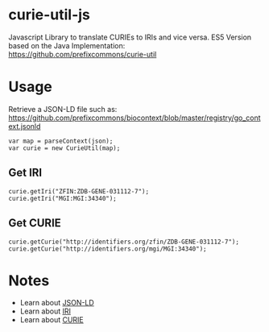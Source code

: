 # curie-util-js
Javascript Library to translate CURIEs to IRIs and vice versa. 
ES5 Version based on the Java Implementation: https://github.com/prefixcommons/curie-util


# Usage
Retrieve a JSON-LD file such as: https://github.com/prefixcommons/biocontext/blob/master/registry/go_context.jsonld

```
var map = parseContext(json);
var curie = new CurieUtil(map);
```


## Get IRI
```
curie.getIri("ZFIN:ZDB-GENE-031112-7");
curie.getIri("MGI:MGI:34340");
```

## Get CURIE
```
curie.getCurie("http://identifiers.org/zfin/ZDB-GENE-031112-7");
curie.getCurie("http://identifiers.org/mgi/MGI:34340");
```

# Notes
* Learn about [JSON-LD](https://www.google.com/url?sa=t&rct=j&q=&esrc=s&source=web&cd=4&cad=rja&uact=8&ved=2ahUKEwjOtNqao7ncAhX3IjQIHXhIAOcQFjADegQIAxAB&url=https%3A%2F%2Fjson-ld.org%2F&usg=AOvVaw0KYV5lDp9ZQ0M18tp93C6E)
* Learn about [IRI](https://www.w3.org/International/iri-edit/draft-duerst-iri.html)
* Learn about [CURIE](https://www.w3.org/TR/2010/NOTE-curie-20101216/)

